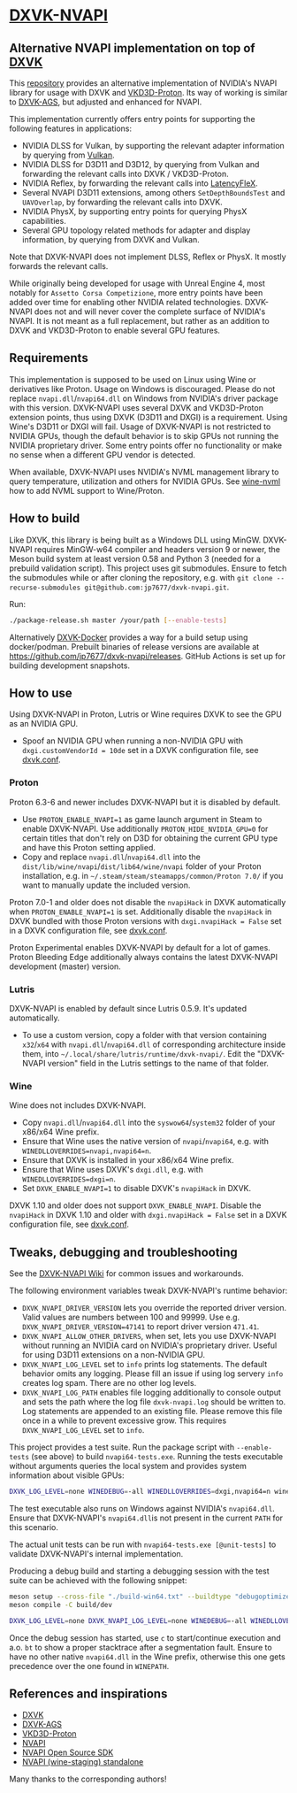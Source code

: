 # [DXVK-NVAPI](https://github.com/jp7677/dxvk-nvapi)

## Alternative NVAPI implementation on top of [DXVK](https://github.com/doitsujin/dxvk)

This [repository](https://github.com/jp7677/dxvk-nvapi) provides an alternative implementation of NVIDIA's NVAPI library for usage with DXVK and [VKD3D-Proton](https://github.com/HansKristian-Work/vkd3d-proton). Its way of working is similar to [DXVK-AGS](https://github.com/doitsujin/dxvk-ags), but adjusted and enhanced for NVAPI.

This implementation currently offers entry points for supporting the following features in applications:

- NVIDIA DLSS for Vulkan, by supporting the relevant adapter information by querying from [Vulkan](https://www.vulkan.org/).
- NVIDIA DLSS for D3D11 and D3D12, by querying from Vulkan and forwarding the relevant calls into DXVK / VKD3D-Proton.
- NVIDIA Reflex, by forwarding the relevant calls into [LatencyFleX](https://github.com/ishitatsuyuki/LatencyFleX).
- Several NVAPI D3D11 extensions, among others `SetDepthBoundsTest` and `UAVOverlap`, by forwarding the relevant calls into DXVK.
- NVIDIA PhysX, by supporting entry points for querying PhysX capabilities.
- Several GPU topology related methods for adapter and display information, by querying from DXVK and Vulkan.

Note that DXVK-NVAPI does not implement DLSS, Reflex or PhysX. It mostly forwards the relevant calls.

While originally being developed for usage with Unreal Engine 4, most notably for `Assetto Corsa Competizione`, more entry points have been added over time for enabling other NVIDIA related technologies. DXVK-NVAPI does not and will never cover the complete surface of NVIDIA's NVAPI. It is not meant as a full replacement, but rather as an addition to DXVK and VKD3D-Proton to enable several GPU features.

## Requirements

This implementation is supposed to be used on Linux using Wine or derivatives like Proton. Usage on Windows is discouraged. Please do not replace `nvapi.dll`/`nvapi64.dll` on Windows from NVIDIA's driver package with this version. DXVK-NVAPI uses several DXVK and VKD3D-Proton extension points, thus using DXVK (D3D11 and DXGI) is a requirement. Using Wine's D3D11 or DXGI will fail. Usage of DXVK-NVAPI is not restricted to NVIDIA GPUs, though the default behavior is to skip GPUs not running the NVIDIA proprietary driver. Some entry points offer no functionality or make no sense when a different GPU vendor is detected.

When available, DXVK-NVAPI uses NVIDIA's NVML management library to query temperature, utilization and others for NVIDIA GPUs. See [wine-nvml](https://github.com/Saancreed/wine-nvml) how to add NVML support to Wine/Proton.

## How to build

Like DXVK, this library is being built as a Windows DLL using MinGW. DXVK-NVAPI requires MinGW-w64 compiler and headers version 9 or newer, the Meson build system at least version 0.58 and Python 3 (needed for a prebuild validation script). This project uses git submodules. Ensure to fetch the submodules while or after cloning the repository, e.g. with `git clone --recurse-submodules git@github.com:jp7677/dxvk-nvapi.git`.

Run:

```bash
./package-release.sh master /your/path [--enable-tests]
```

Alternatively [DXVK-Docker](https://github.com/jp7677/dxvk-docker) provides a way for a build setup using docker/podman.
Prebuilt binaries of release versions are available at <https://github.com/jp7677/dxvk-nvapi/releases>. GitHub Actions is set up for building development snapshots.

## How to use

Using DXVK-NVAPI in Proton, Lutris or Wine requires DXVK to see the GPU as an NVIDIA GPU.

- Spoof an NVIDIA GPU when running a non-NVIDIA GPU with `dxgi.customVendorId = 10de` set in a DXVK configuration file, see [dxvk.conf](https://github.com/doitsujin/dxvk/blob/master/dxvk.conf).

### Proton

Proton 6.3-6 and newer includes DXVK-NVAPI but it is disabled by default.

- Use `PROTON_ENABLE_NVAPI=1` as game launch argument in Steam to enable DXVK-NVAPI. Use additionally `PROTON_HIDE_NVIDIA_GPU=0` for certain titles that don't rely on D3D for obtaining the current GPU type and have this Proton setting applied.
- Copy and replace `nvapi.dll`/`nvapi64.dll` into the `dist/lib/wine/nvapi`/`dist/lib64/wine/nvapi` folder of your Proton installation, e.g. in `~/.steam/steam/steamapps/common/Proton 7.0/` if you want to manually update the included version.

Proton 7.0-1 and older does not disable the `nvapiHack` in DXVK automatically when `PROTON_ENABLE_NVAPI=1` is set. Additionally disable the `nvapiHack` in DXVK bundled with those Proton versions with `dxgi.nvapiHack = False` set in a DXVK configuration file, see [dxvk.conf](https://github.com/doitsujin/dxvk/blob/master/dxvk.conf).

Proton Experimental enables DXVK-NVAPI by default for a lot of games. Proton Bleeding Edge additionally always contains the latest DXVK-NVAPI development (master) version.

### Lutris

DXVK-NVAPI is enabled by default since Lutris 0.5.9. It's updated automatically.

- To use a custom version, copy a folder with that version containing `x32`/`x64` with `nvapi.dll`/`nvapi64.dll` of corresponding architecture inside them, into `~/.local/share/lutris/runtime/dxvk-nvapi/`. Edit the "DXVK-NVAPI version" field in the Lutris settings to the name of that folder.

### Wine

Wine does not includes DXVK-NVAPI.

- Copy `nvapi.dll`/`nvapi64.dll` into the `syswow64`/`system32` folder of your x86/x64 Wine prefix.
- Ensure that Wine uses the native version of `nvapi`/`nvapi64`, e.g. with `WINEDLLOVERRIDES=nvapi,nvapi64=n`.
- Ensure that DXVK is installed in your x86/x64 Wine prefix.
- Ensure that Wine uses DXVK's `dxgi.dll`, e.g. with `WINEDLLOVERRIDES=dxgi=n`.
- Set `DXVK_ENABLE_NVAPI=1` to disable DXVK's `nvapiHack` in DXVK.

DXVK 1.10 and older does not support `DXVK_ENABLE_NVAPI`. Disable the `nvapiHack` in DXVK 1.10 and older with `dxgi.nvapiHack = False` set in a DXVK configuration file, see [dxvk.conf](https://github.com/doitsujin/dxvk/blob/master/dxvk.conf).

## Tweaks, debugging and troubleshooting

See the [DXVK-NVAPI Wiki](https://github.com/jp7677/dxvk-nvapi/wiki) for common issues and workarounds.

The following environment variables tweak DXVK-NVAPI's runtime behavior:

- `DXVK_NVAPI_DRIVER_VERSION` lets you override the reported driver version. Valid values are numbers between 100 and 99999. Use e.g. `DXVK_NVAPI_DRIVER_VERSION=47141` to report driver version `471.41`.
- `DXVK_NVAPI_ALLOW_OTHER_DRIVERS`, when set, lets you use DXVK-NVAPI without running an NVIDIA card on NVIDIA's proprietary driver. Useful for using D3D11 extensions on a non-NVIDIA GPU.
- `DXVK_NVAPI_LOG_LEVEL` set to `info` prints log statements. The default behavior omits any logging. Please fill an issue if using log servery `info` creates log spam. There are no other log levels.
- `DXVK_NVAPI_LOG_PATH` enables file logging additionally to console output and sets the path where the log file `dxvk-nvapi.log` should be written to. Log statements are appended to an existing file. Please remove this file once in a while to prevent excessive grow. This requires `DXVK_NVAPI_LOG_LEVEL` set to `info`.

This project provides a test suite. Run the package script with `--enable-tests` (see above) to build `nvapi64-tests.exe`. Running the tests executable without arguments queries the local system and provides system information about visible GPUs:

```bash
DXVK_LOG_LEVEL=none WINEDEBUG=-all WINEDLLOVERRIDES=dxgi,nvapi64=n wine nvapi64-tests.exe
```

The test executable also runs on Windows against NVIDIA's `nvapi64.dll`. Ensure that DXVK-NVAPI's `nvapi64.dll`is not present in the current `PATH` for this scenario.

The actual unit tests can be run with `nvapi64-tests.exe [@unit-tests]` to validate DXVK-NVAPI's internal implementation.

Producing a debug build and starting a debugging session with the test suite can be achieved with the following snippet:

```bash
meson setup --cross-file "./build-win64.txt" --buildtype "debugoptimized" -Denable_tests=True build/dev
meson compile -C build/dev

DXVK_LOG_LEVEL=none DXVK_NVAPI_LOG_LEVEL=none WINEDEBUG=-all WINEDLLOVERRIDES=nvapi64=n WINEPATH=build/dev/src winedbg --gdb build/dev/tests/nvapi64-tests.exe [@all]
```

Once the debug session has started, use `c` to start/continue execution and a.o. `bt` to show a proper stacktrace after a segmentation fault. Ensure to have no other native `nvapi64.dll` in the Wine prefix, otherwise this one gets precedence over the one found in `WINEPATH`.

## References and inspirations

- [DXVK](https://github.com/doitsujin/dxvk)
- [DXVK-AGS](https://github.com/doitsujin/dxvk-ags)
- [VKD3D-Proton](https://github.com/HansKristian-Work/vkd3d-proton)
- [NVAPI](https://docs.nvidia.com/gameworks/content/gameworkslibrary/coresdk/nvapi/index.html)
- [NVAPI Open Source SDK](https://download.nvidia.com/XFree86/nvapi-open-source-sdk/)
- [NVAPI (wine-staging) standalone](https://github.com/SveSop/nvapi_standalone)

Many thanks to the corresponding authors!
